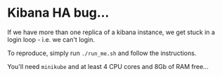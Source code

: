 # Kibana HA bug...

If we have more than one replica of a kibana instance, we get stuck in a login
loop - i.e. we can't login.

To reproduce, simply run `./run_me.sh` and follow the instructions.

You'll need `minikube` and at least 4 CPU cores and 8Gb of RAM free...

